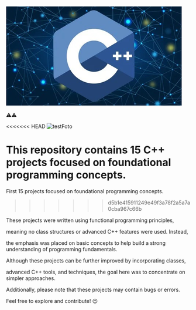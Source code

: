 



![testFoto](resim.jpg)





⚠⚠

<<<<<<< HEAD
![testFoto](resim1.webp)

This repository contains 15 C++ projects focused on foundational programming concepts.
=======
First 15  projects focused on foundational programming concepts.
>>>>>>> d5b1e415911249e49f3a78f2a5a7a0cba967c66b

 These projects were written using functional programming principles,

 meaning no class structures or advanced C++ features were used. Instead,

 the emphasis was placed on basic concepts to help build a strong understanding of programming fundamentals.

Although these projects can be further improved by incorporating classes, 

advanced C++ tools, and techniques, the goal here was to concentrate on simpler approaches.

 Additionally, please note that these projects may contain bugs or errors.

Feel free to explore and contribute!   😉
